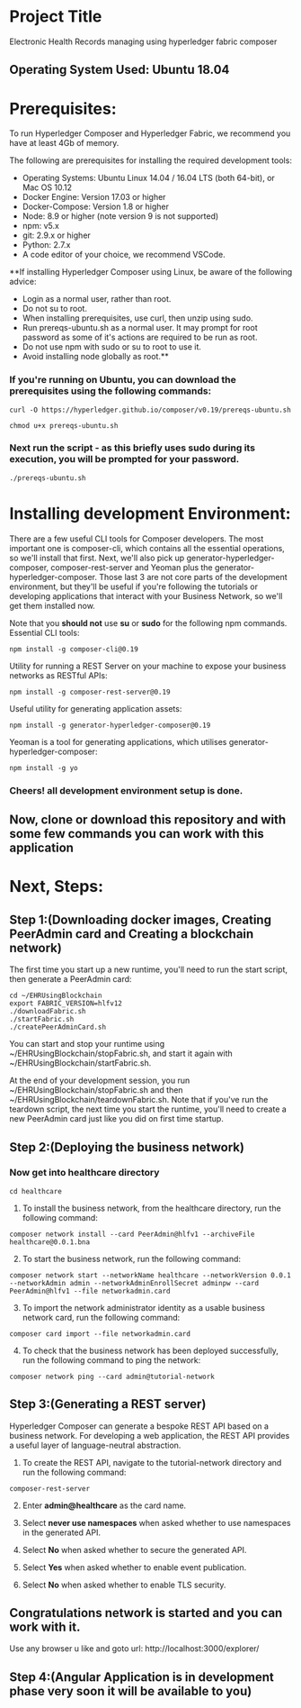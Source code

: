 # Project Title
Electronic Health Records managing using hyperledger fabric composer

## Operating System Used: Ubuntu 18.04

# Prerequisites:
To run Hyperledger Composer and Hyperledger Fabric, we recommend you have at least 4Gb of memory.

The following are prerequisites for installing the required development tools:

* Operating Systems: Ubuntu Linux 14.04 / 16.04 LTS (both 64-bit), or Mac OS 10.12
* Docker Engine: Version 17.03 or higher
* Docker-Compose: Version 1.8 or higher
* Node: 8.9 or higher (note version 9 is not supported)
* npm: v5.x
* git: 2.9.x or higher
* Python: 2.7.x
* A code editor of your choice, we recommend VSCode.

**If installing Hyperledger Composer using Linux, be aware of the following advice:

* Login as a normal user, rather than root.
* Do not su to root.
* When installing prerequisites, use curl, then unzip using sudo.
* Run prereqs-ubuntu.sh as a normal user. It may prompt for root password as some of it's actions are required to be run as root.
* Do not use npm with sudo or su to root to use it.
* Avoid installing node globally as root.**

### If you're running on Ubuntu, you can download the prerequisites using the following commands:
```
curl -O https://hyperledger.github.io/composer/v0.19/prereqs-ubuntu.sh

chmod u+x prereqs-ubuntu.sh
```

### Next run the script - as this briefly uses sudo during its execution, you will be prompted for your password.
```
./prereqs-ubuntu.sh
```

# Installing development Environment:
There are a few useful CLI tools for Composer developers. The most important one is composer-cli, which contains all the essential operations, so we'll install that first. Next, we'll also pick up generator-hyperledger-composer, composer-rest-server and Yeoman plus the generator-hyperledger-composer. Those last 3 are not core parts of the development environment, but they'll be useful if you're following the tutorials or developing applications that interact with your Business Network, so we'll get them installed now.

Note that you **should not** use **su** or **sudo** for the following npm commands.
Essential CLI tools:
```
npm install -g composer-cli@0.19
```
Utility for running a REST Server on your machine to expose your business networks as RESTful APIs:
```
npm install -g composer-rest-server@0.19
```
Useful utility for generating application assets:
```
npm install -g generator-hyperledger-composer@0.19
```
Yeoman is a tool for generating applications, which utilises generator-hyperledger-composer:
```
npm install -g yo
```

### Cheers! all development environment setup is done.

## Now, clone or download this repository and with some few commands you can work with this application

# Next, Steps:

## Step 1:(Downloading docker images, Creating PeerAdmin card and Creating a blockchain network)
The first time you start up a new runtime, you'll need to run the start script, then generate a PeerAdmin card:
```
cd ~/EHRUsingBlockchain
export FABRIC_VERSION=hlfv12
./downloadFabric.sh
./startFabric.sh
./createPeerAdminCard.sh
```
You can start and stop your runtime using ~/EHRUsingBlockchain/stopFabric.sh, and start it again with ~/EHRUsingBlockchain/startFabric.sh.

At the end of your development session, you run ~/EHRUsingBlockchain/stopFabric.sh and then ~/EHRUsingBlockchain/teardownFabric.sh. Note that if you've run the teardown script, the next time you start the runtime, you'll need to create a new PeerAdmin card just like you did on first time startup.

## Step 2:(Deploying the business network)

### Now get into healthcare directory

```
cd healthcare
```

1. To install the business network, from the healthcare directory, run the following command:
```
composer network install --card PeerAdmin@hlfv1 --archiveFile healthcare@0.0.1.bna
```
2. To start the business network, run the following command:
```
composer network start --networkName healthcare --networkVersion 0.0.1 --networkAdmin admin --networkAdminEnrollSecret adminpw --card PeerAdmin@hlfv1 --file networkadmin.card
```
3. To import the network administrator identity as a usable business network card, run the following command:
```
composer card import --file networkadmin.card
```
4. To check that the business network has been deployed successfully, run the following command to ping the network:
```
composer network ping --card admin@tutorial-network
```

## Step 3:(Generating a REST server)
Hyperledger Composer can generate a bespoke REST API based on a business network. For developing a web application, the REST API provides a useful layer of language-neutral abstraction.

1. To create the REST API, navigate to the tutorial-network directory and run the following command:
```
composer-rest-server
```
2. Enter **admin@healthcare** as the card name.

3. Select **never use namespaces** when asked whether to use namespaces in the generated API.

4. Select **No** when asked whether to secure the generated API.

5. Select **Yes** when asked whether to enable event publication.

6. Select **No** when asked whether to enable TLS security.

## Congratulations network is started and you can work with it.
Use any browser u like and goto url:
http://localhost:3000/explorer/

## Step 4:(Angular Application is in development phase very soon it will be available to you)